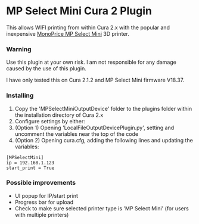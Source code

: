 ﻿# MP Select Mini Cura 2 Plugin
This allows WIFI printing from within Cura 2.x with the popular and inexpensive [MonoPrice MP Select Mini](http://www.monoprice.com/product?p_id=15365) 3D printer.

### Warning ###
Use this plugin at your own risk. I am not responsible for any damage caused by the use of this plugin.

I have only tested this on Cura 2.1.2 and MP Select Mini firmware V18.37.

### Installing ###
1. Copy the 'MPSelectMiniOutputDevice' folder to the plugins folder within the installation directory of Cura 2.x
2. Configure settings by either:
  1. (Option 1) Opening 'LocalFileOutputDevicePlugin.py', setting and uncomment the variables near the top of the code
  2. (Option 2) Opening cura.cfg, adding the following lines and updating the variables:
```
[MPSelectMini]
ip = 192.168.1.123
start_print = True
```

### Possible improvements ###
- UI popup for IP/start print
- Progress bar for upload
- Check to make sure selected printer type is 'MP Select Mini' (for users with multiple printers)
